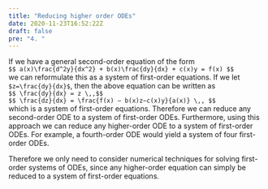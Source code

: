 ```yaml
---
title: "Reducing higher order ODEs"
date: 2020-11-23T16:52:22Z
draft: false
pre: "4. "
---
```



If we have a general second-order equation of the form  
`$$ a(x)\frac{d^2y}{dx^2} + b(x)\frac{dy}{dx} + c(x)y = f(x) $$`  
we can reformulate this as a system of first-order equations. If we let `$z=\frac{dy}{dx}$`, then the above equation can be written as  
`$$ \frac{dy}{dx} = z \,,$$`  
`$$ \frac{dz}{dx} = \frac{f(x) − b(x)z−c(x)y}{a(x)} \,, $$`  
which is a system of first-order equations. Therefore we can reduce any second-order ODE to a system of first-order ODEs. Furthermore, using this approach we can reduce any higher-order ODE to a system of first-order ODEs. For example, a fourth-order ODE would yield a system of four first-order ODEs.  

Therefore we only need to consider numerical techniques for solving first-order systems of ODEs, since any higher-order equation can simply be reduced to a system of first-order equations.  

